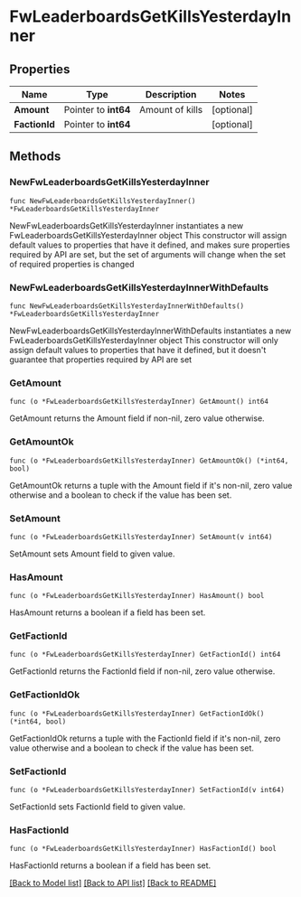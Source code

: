 # FwLeaderboardsGetKillsYesterdayInner

## Properties

Name | Type | Description | Notes
------------ | ------------- | ------------- | -------------
**Amount** | Pointer to **int64** | Amount of kills | [optional] 
**FactionId** | Pointer to **int64** |  | [optional] 

## Methods

### NewFwLeaderboardsGetKillsYesterdayInner

`func NewFwLeaderboardsGetKillsYesterdayInner() *FwLeaderboardsGetKillsYesterdayInner`

NewFwLeaderboardsGetKillsYesterdayInner instantiates a new FwLeaderboardsGetKillsYesterdayInner object
This constructor will assign default values to properties that have it defined,
and makes sure properties required by API are set, but the set of arguments
will change when the set of required properties is changed

### NewFwLeaderboardsGetKillsYesterdayInnerWithDefaults

`func NewFwLeaderboardsGetKillsYesterdayInnerWithDefaults() *FwLeaderboardsGetKillsYesterdayInner`

NewFwLeaderboardsGetKillsYesterdayInnerWithDefaults instantiates a new FwLeaderboardsGetKillsYesterdayInner object
This constructor will only assign default values to properties that have it defined,
but it doesn't guarantee that properties required by API are set

### GetAmount

`func (o *FwLeaderboardsGetKillsYesterdayInner) GetAmount() int64`

GetAmount returns the Amount field if non-nil, zero value otherwise.

### GetAmountOk

`func (o *FwLeaderboardsGetKillsYesterdayInner) GetAmountOk() (*int64, bool)`

GetAmountOk returns a tuple with the Amount field if it's non-nil, zero value otherwise
and a boolean to check if the value has been set.

### SetAmount

`func (o *FwLeaderboardsGetKillsYesterdayInner) SetAmount(v int64)`

SetAmount sets Amount field to given value.

### HasAmount

`func (o *FwLeaderboardsGetKillsYesterdayInner) HasAmount() bool`

HasAmount returns a boolean if a field has been set.

### GetFactionId

`func (o *FwLeaderboardsGetKillsYesterdayInner) GetFactionId() int64`

GetFactionId returns the FactionId field if non-nil, zero value otherwise.

### GetFactionIdOk

`func (o *FwLeaderboardsGetKillsYesterdayInner) GetFactionIdOk() (*int64, bool)`

GetFactionIdOk returns a tuple with the FactionId field if it's non-nil, zero value otherwise
and a boolean to check if the value has been set.

### SetFactionId

`func (o *FwLeaderboardsGetKillsYesterdayInner) SetFactionId(v int64)`

SetFactionId sets FactionId field to given value.

### HasFactionId

`func (o *FwLeaderboardsGetKillsYesterdayInner) HasFactionId() bool`

HasFactionId returns a boolean if a field has been set.


[[Back to Model list]](../README.md#documentation-for-models) [[Back to API list]](../README.md#documentation-for-api-endpoints) [[Back to README]](../README.md)


